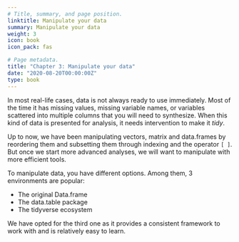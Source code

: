 ```yaml
---
# Title, summary, and page position.
linktitle: Manipulate your data
summary: Manipulate your data
weight: 3
icon: book
icon_pack: fas

# Page metadata.
title: "Chapter 3: Manipulate your data"
date: "2020-08-20T00:00:00Z"
type: book  
---
```


In most real-life cases, data is not always ready to use immediately. Most of the time it has missing values, missing variable names, or variables scattered into multiple columns that you will need to synthesize. When this kind of data is presented for analysis, it needs intervention to make it *tidy*. 

Up to now, we have been manipulating vectors, matrix and data.frames by reordering them and subsetting them through indexing and the operator `[ ]`. But once we start more advanced analyses, we will want to manipulate with more efficient tools.

To manipulate data, you have different options. Among them, 3 environments are popular:

+ The original Data.frame
+ The data.table package
+ The tidyverse ecosystem

We have opted for the third one as it provides a consistent framework to work with and is relatively easy to learn.






